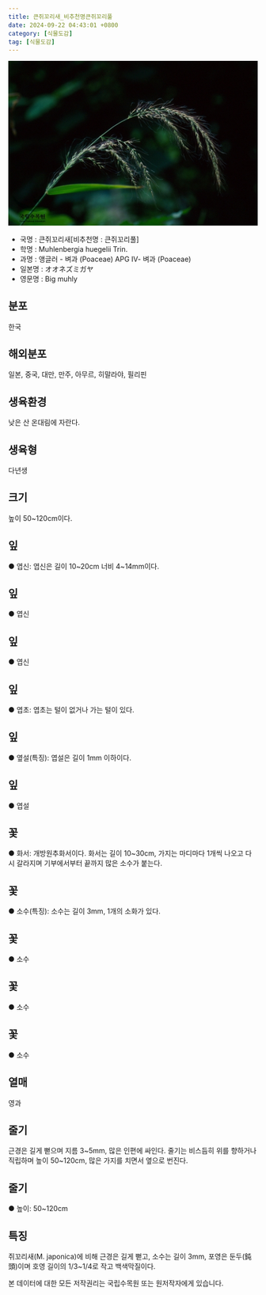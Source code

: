 ```yaml
---
title: 큰쥐꼬리새_비추천명큰쥐꼬리풀
date: 2024-09-22 04:43:01 +0800
category: [식물도감]
tag: [식물도감]
---
```




![큰쥐꼬리새[비추천명 : 큰쥐꼬리풀]](/assets/img/fileUpload/plants/basic/Gramineae/Muhlenbergia/14596/14596_1_th2.jpg)
- 국명 : 큰쥐꼬리새[비추천명 : 큰쥐꼬리풀]
- 학명 : Muhlenbergia huegelii Trin.
- 과명 : 앵글러 - 벼과 (Poaceae) APG Ⅳ- 벼과 (Poaceae)
- 일본명 : オオネズミガヤ
- 영문명 : Big muhly


## 분포
한국
## 해외분포
일본, 중국, 대만, 만주, 아무르, 히말라야, 필리핀
## 생육환경
낮은 산 온대림에 자란다.
## 생육형
다년생
## 크기
높이 50~120cm이다.
## 잎
● 엽신: 엽신은 길이 10~20cm 너비 4~14mm이다. 
## 잎
● 엽신
## 잎
● 엽신
## 잎
● 엽초: 엽초는 털이 없거나 가는 털이 있다.
## 잎
● 옆설(특징): 엽설은 길이 1mm 이하이다.
## 잎
● 엽설
## 꽃
● 화서: 개방원추화서이다. 화서는 길이 10~30cm, 가지는 마디마다 1개씩 나오고 다시 갈라지며 기부에서부터 끝까지 많은 소수가 붙는다.
## 꽃
● 소수(특징): 소수는 길이 3mm, 1개의 소화가 있다.
## 꽃
● 소수
## 꽃
● 소수
## 꽃
● 소수
## 열매
영과
## 줄기
근경은 길게 뻗으며 지름 3~5mm, 많은 인편에 싸인다. 줄기는 비스듬히 위를 향하거나 직립하며 높이 50~120cm, 많은 가지를 치면서 옆으로 번진다.
## 줄기
● 높이: 50~120cm
## 특징
쥐꼬리새(M. japonica)에 비해 근경은 길게 뻗고, 소수는 길이 3mm, 포영은 둔두(鈍頭)이며 호영 길이의 1/3~1/4로 작고 백색막질이다.






본 데이터에 대한 모든 저작권리는 국립수목원 또는 원저작자에게 있습니다.
